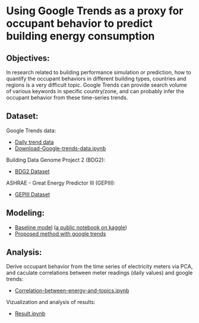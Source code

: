 # Using Google Trends as a proxy for occupant behavior to predict building energy consumption

## Objectives:
In research related to building performance simulation or prediction, how to quantify the occupant behaviors in different building types, countries and regions is a very difficult topic. Google Trends can provide search volume of various keywords in specific country/zone, and can probably infer the occupant behavior from these time-series trends. 

## Dataset:
Google Trends data:
- [Daily trend data](data/google-trends-data_2016-2018.csv)
- [Download-Google-trends-data.ipynb](notebooks/Download-Google-trends-data.ipynb)

Building Data Genome Project 2 (BDG2):
- [BDG2 Dataset](https://www.kaggle.com/claytonmiller/buildingdatagenomeproject2)

ASHRAE - Great Energy Predictor III (GEPIII):
- [GEPIII Dataset](https://www.kaggle.com/c/ashrae-energy-prediction/data)

## Modeling:
- [Baseline model](notebooks/kfold-lightgbm-without-leak-1-062.ipynb.ipynb) ([a public notebook on kaggle](https://www.kaggle.com/teeyee314/kfold-lightgbm-without-leak-1-062))
- [Proposed method with google trends](notebooks/proposed-method-with-google-trends.ipynb) 

## Analysis:
Derive occupant behavior from the time series of electricity meters via PCA, and caculate correlations between meter readings (daily values) and google trends:
- [Correlation-between-energy-and-topics.ipynb](notebooks/Correlation-between-energy-and-topics.ipynb)

Vizualization and analysis of results:
- [Result.ipynb](notebooks/Result.ipynb)
